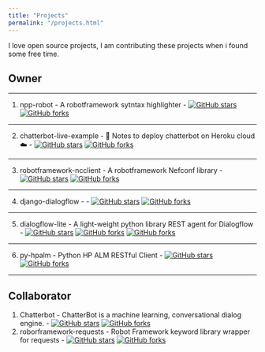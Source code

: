 ```yaml
---
title: "Projects"
permalink: "/projects.html"
---
```


I love open source projects, I am contributing these projects when i found some free time.

## Owner

***
1. npp-robot - A robotframework sytntax highlighter - [![GitHub stars](https://img.shields.io/github/stars/vkosuri/npp-robot.svg)](https://github.com/vkosuri/npp-robot/stargazers) [![GitHub forks](https://img.shields.io/github/forks/vkosuri/npp-robot.svg)](https://github.com/vkosuri/npp-robot/network)
***
2. chatterbot-live-example - :blue_book: Notes to deploy chatterbot on Heroku cloud :cloud: - 
[![GitHub stars](https://img.shields.io/github/stars/vkosuri/chatterbot-live-example.svg)](https://github.com/vkosuri/chatterbot-live-example/stargazers) [![GitHub forks](https://img.shields.io/github/forks/vkosuri/chatterbot-live-example.svg)](https://github.com/vkosuri/chatterbot-live-example/network)
***
3. robotframework-ncclient - A robotframework Nefconf library - [![GitHub stars](https://img.shields.io/github/stars/vkosuri/robotframework-ncclient.svg)](https://github.com/vkosuri/robotframework-ncclient/stargazers) [![GitHub forks](https://img.shields.io/github/forks/vkosuri/robotframework-ncclient.svg)](https://github.com/vkosuri/robotframework-ncclient/network)
***
4. django-dialogflow - - [![GitHub stars](https://img.shields.io/github/stars/vkosuri/django-dialogflow.svg)](https://github.com/vkosuri/django-dialogflow/stargazers) [![GitHub forks](https://img.shields.io/github/forks/vkosuri/django-dialogflow.svg)](https://github.com/vkosuri/django-dialogflow/network)
***
5. dialogflow-lite - A light-weight python library REST agent for Dialogflow  - [![GitHub stars](https://img.shields.io/github/stars/vkosuri/dialogflow-lite.svg)](https://github.com/vkosuri/dialogflow-lite/stargazers) [![GitHub forks](https://img.shields.io/github/forks/vkosuri/dialogflow-lite.svg)](https://github.com/vkosuri/dialogflow-lite/network) [![GitHub forks](https://img.shields.io/github/forks/vkosuri/dialogflow-lite.svg)](https://github.com/vkosuri/dialogflow-lite/network)
***
6. py-hpalm - Python HP ALM RESTful Client  - [![GitHub stars](https://img.shields.io/github/stars/vkosuri/py-hpalm.svg)](https://github.com/vkosuri/py-hpalm/stargazers) [![GitHub forks](https://img.shields.io/github/forks/vkosuri/py-hpalm.svg)](https://github.com/vkosuri/py-hpalm/network)
***

## Collaborator
1. Chatterbot - ChatterBot is a machine learning, conversational dialog engine. - [![GitHub stars](https://img.shields.io/github/stars/gunthercox/ChatterBot.svg)](https://github.com/gunthercox/ChatterBot/stargazers) [![GitHub forks](https://img.shields.io/github/forks/gunthercox/ChatterBot.svg)](https://github.com/gunthercox/ChatterBot/network)
2. roborframework-requests - Robot Framework keyword library wrapper for requests  - [![GitHub stars](https://img.shields.io/github/stars/bulkan/robotframework-requests.svg)](https://github.com/bulkan/robotframework-requests/stargazers) [![GitHub forks](https://img.shields.io/github/forks/bulkan/robotframework-requests.svg)](https://github.com/bulkan/robotframework-requests/network)